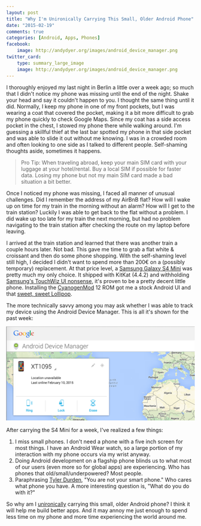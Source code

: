 ```yaml
---
layout: post
title: "Why I'm Unironically Carrying This Small, Older Android Phone"
date: "2015-02-19"
comments: true
categories: [Android, Apps, Phones]
facebook:
    image: http://andydyer.org/images/android_device_manager.png
twitter_card:
    type: summary_large_image
    image: http://andydyer.org/images/android_device_manager.png
---
```


I thoroughly enjoyed my last night in Berlin a little over a week ago; so much that I didn't notice my phone was missing until the end of the night. Shake your head and say it couldn't happen to you. I thought the same thing until it did. Normally, I keep my phone in one of my front pockets, but I was wearing a coat that covered the pocket, making it a bit more difficult to grab my phone quickly to check Google Maps. Since my coat has a side access pocket in the chest, I stowed my phone there while walking around. I'm guessing a skillful thief at the last bar spotted my phone in that side pocket and was able to slide it out without me knowing. I was in a crowded room and often looking to one side as I talked to different people. Self-shaming thoughts aside, sometimes it happens.

> Pro Tip: When traveling abroad, keep your main SIM card with your luggage at your hotel/rental. Buy a local SIM if possible for faster data. Losing my phone but not my main SIM card made a bad situation a bit better.

Once I noticed my phone was missing, I faced all manner of unusual challenges. Did I remember the address of my AirBnB flat? How will I wake up on time for my train in the morning without an alarm? How will I get to the train station? Luckily I was able to get back to the flat without a problem. I did wake up too late for my train the next morning, but had no problem navigating to the train station after checking the route on my laptop before leaving.

I arrived at the train station and learned that there was another train a couple hours later. Not bad. This gave me time to grab a flat white & croissant and then do some phone shopping. With the self-shaming level still high, I decided I didn't want to spend more than 200€ on a (possibly temporary) replacement. At that price level, a [Samsung Galaxy S4 Mini](http://www.samsung.com/uk/consumer/mobile-devices/smartphones/android/GT-I9195ZKABTU) was pretty much my only choice. It shipped with KitKat (4.4.2) and withholding [Samsung's TouchWiz UI nonsense](http://www.androidpolice.com/wp-content/uploads/2013/02/nexusae0_182.png), it's proven to be a pretty decent little phone. Installing the [CyanogenMod](http://www.cyanogenmod.org/) 12 ROM got me a stock Android UI and that [sweet, sweet Lollipop](/images/lollipop.jpg).

The more technically savvy among you may ask whether I was able to track my device using the Android Device Manager. This is all it's shown for the past week:
<br/>

<img src="/images/android_device_manager.png" alt="Android Device Manager" style="width: 827px; margin-left: auto; margin-right: auto; display: block" />

<br/>
After carrying the S4 Mini for a week, I've realized a few things:

1. I miss small phones. I don't need a phone with a five inch screen for most things. I have an Android Wear watch, so a large portion of my interaction with my phone occurs via my wrist anyway.
1. Doing Android development on a flagship phone blinds us to what most of our users (even more so for global apps) are experiencing. Who has phones that old/small/underpowered? Most people.
1. Paraphrasing [Tyler Durden](https://www.youtube.com/watch?v=4YMNth3JF0M), "You are not your smart phone." Who cares what phone you have. A more interesting question is, "What do you do with it?"

So why am I [unironically](http://en.wiktionary.org/wiki/unironically) carrying this small, older Android phone? I think it will help me build better apps. And it may annoy me just enough to spend less time on my phone and more time experiencing the world around me.

